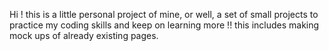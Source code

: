 Hi ! this is a little personal project of mine, or well, a set of small projects to practice my coding skills and keep on learning more !!
this includes making mock ups of already existing pages.

